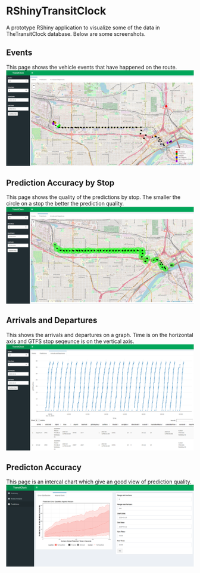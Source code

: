 # RShinyTransitClock
A prototype RShiny application to visualize some of the data in TheTransitClock database. Below are some screenshots.
## Events ##
This page shows the vehicle events that have happened on the route. 
![](screenshots/Events.PNG)
## Prediction Accuracy by Stop ##
This page shows the quality of the predictions by stop. The smaller the circle on a stop the better the prediction quality.
![](screenshots/PredictonQualityByStop.PNG)
## Arrivals and Departures ##
This shows the arrivals and departures on a graph. Time is on the horizontal axis and GTFS stop seqeunce is on the vertical axis.
![](screenshots/ArrivalsDeparatures.PNG)
## Predicton Accuracy
This page is an intercal chart which give an good view of prediction quality.
![](screenshots/IntervalChart.PNG)


